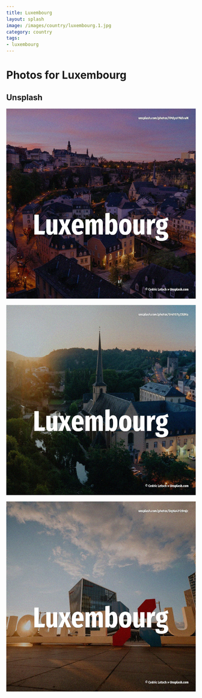 ```yaml
---
title: Luxembourg
layout: splash
image: /images/country/luxembourg.1.jpg
category: country
tags:
- luxembourg
---
```

# Photos for Luxembourg

## Unsplash

![Luxembourg](/images/country/luxembourg.1.jpg)

![Luxembourg](/images/country/luxembourg.2.jpg)

![Luxembourg](/images/country/luxembourg.3.jpg)